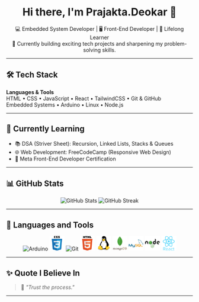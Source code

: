 <h1 align="center">Hi there, I'm Prajakta.Deokar  👋</h1>
<p align="center">
  💻 Embedded System Developer | 🖥️ Front-End Developer | 🌱 Lifelong Learner<br/>
  🚀 Currently building exciting tech projects and sharpening my problem-solving skills.
</p>

---

## 🛠 Tech Stack
**Languages & Tools**  
HTML • CSS • JavaScript • React • TailwindCSS • Git & GitHub  
Embedded Systems • Arduino • Linux • Node.js   

---

## 🧠 Currently Learning
- 📚 DSA (Striver Sheet): Recursion, Linked Lists, Stacks & Queues  
- 🌐 Web Development: FreeCodeCamp (Responsive Web Design)  
- 📖 Meta Front-End Developer Certification  

---

## 📊 GitHub Stats

<p align="center">
  <img src="https://github-readme-stats.vercel.app/api?username=PrajaktaD1996&show_icons=true&theme=radical" alt="GitHub Stats"/>
  <img src="https://github-readme-streak-stats.herokuapp.com/?user=PrajaktaD1996&theme=radical" alt="GitHub Streak"/>
</p>

---

## 🔧 Languages and Tools

<p align="center">
  <img src="https://cdn.worldvectorlogo.com/logos/arduino-1.svg" alt="Arduino" width="40" height="40"/>
  <img src="https://raw.githubusercontent.com/devicons/devicon/master/icons/css3/css3-original-wordmark.svg" alt="CSS3" width="40" height="40"/>
  <img src="https://www.vectorlogo.zone/logos/git-scm/git-scm-icon.svg" alt="Git" width="40" height="40"/>
  <img src="https://raw.githubusercontent.com/devicons/devicon/master/icons/html5/html5-original-wordmark.svg" alt="HTML5" width="40" height="40"/>
  <img src="https://raw.githubusercontent.com/devicons/devicon/master/icons/linux/linux-original.svg" alt="Linux" width="40" height="40"/>
  <img src="https://raw.githubusercontent.com/devicons/devicon/master/icons/mongodb/mongodb-original-wordmark.svg" alt="MongoDB" width="40" height="40"/>
  <img src="https://raw.githubusercontent.com/devicons/devicon/master/icons/mysql/mysql-original-wordmark.svg" alt="MySQL" width="40" height="40"/>
  <img src="https://raw.githubusercontent.com/devicons/devicon/master/icons/nodejs/nodejs-original-wordmark.svg" alt="Node.js" width="40" height="40"/>
  <img src="https://raw.githubusercontent.com/devicons/devicon/master/icons/react/react-original-wordmark.svg" alt="React" width="40" height="40"/>
</p>

---

## ✨ Quote I Believe In  
> 🌸 *"Trust the process."*

---
